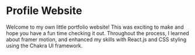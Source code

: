 # Profile Website

Welcome to my own little portfolio website! This was exciting to make and hope you have a fun time checking it out. Throughout the process, I learned about framer motion, and enhanced my skills with React.js and CSS styling using the Chakra UI framework.
